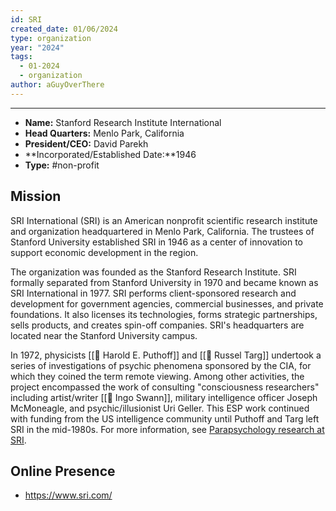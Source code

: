 ```yaml
---
id: SRI
created_date: 01/06/2024
type: organization
year: "2024"
tags:
  - 01-2024
  - organization
author: aGuyOverThere
---
```


----


- **Name:** Stanford Research Institute International
- **Head Quarters:** Menlo Park, California
- **President/CEO:** David Parekh
- **Incorporated/Established Date:**1946
- **Type:** #non-profit 

## Mission

SRI International (SRI) is an American nonprofit scientific research institute and organization headquartered in Menlo Park, California. The trustees of Stanford University established SRI in 1946 as a center of innovation to support economic development in the region.

The organization was founded as the Stanford Research Institute. SRI formally separated from Stanford University in 1970 and became known as SRI International in 1977. SRI performs client-sponsored research and development for government agencies, commercial businesses, and private foundations. It also licenses its technologies, forms strategic partnerships, sells products, and creates spin-off companies. SRI's headquarters are located near the Stanford University campus. 

In 1972, physicists [[👤 Harold E. Puthoff]] and [[👤 Russel Targ]] undertook a series of investigations of psychic phenomena sponsored by the CIA, for which they coined the term remote viewing. Among other activities, the project encompassed the work of consulting "consciousness researchers" including artist/writer [[👤 Ingo Swann]], military intelligence officer Joseph McMoneagle, and psychic/illusionist Uri Geller. This ESP work continued with funding from the US intelligence community until Puthoff and Targ left SRI in the mid-1980s. For more information, see [Parapsychology research at SRI](https://en.wikipedia.org/wiki/Parapsychology_research_at_SRI). 

## Online Presence

- https://www.sri.com/
